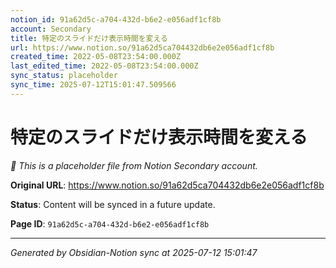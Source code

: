 ```yaml
---
notion_id: 91a62d5c-a704-432d-b6e2-e056adf1cf8b
account: Secondary
title: 特定のスライドだけ表示時間を変える
url: https://www.notion.so/91a62d5ca704432db6e2e056adf1cf8b
created_time: 2022-05-08T23:54:00.000Z
last_edited_time: 2022-05-08T23:54:00.000Z
sync_status: placeholder
sync_time: 2025-07-12T15:01:47.509566
---
```


# 特定のスライドだけ表示時間を変える

*🔄 This is a placeholder file from Notion Secondary account.*

**Original URL**: https://www.notion.so/91a62d5ca704432db6e2e056adf1cf8b

**Status**: Content will be synced in a future update.

**Page ID**: `91a62d5c-a704-432d-b6e2-e056adf1cf8b`

---

*Generated by Obsidian-Notion sync at 2025-07-12 15:01:47*
